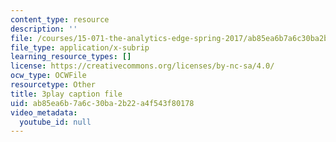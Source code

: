 ```yaml
---
content_type: resource
description: ''
file: /courses/15-071-the-analytics-edge-spring-2017/ab85ea6b7a6c30ba2b22a4f543f80178_cT3KA-QLEI0.srt
file_type: application/x-subrip
learning_resource_types: []
license: https://creativecommons.org/licenses/by-nc-sa/4.0/
ocw_type: OCWFile
resourcetype: Other
title: 3play caption file
uid: ab85ea6b-7a6c-30ba-2b22-a4f543f80178
video_metadata:
  youtube_id: null
---
```

